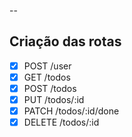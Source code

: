 --

## Criação das rotas

- [x] POST /user
- [x] GET /todos
- [x] POST /todos
- [x] PUT /todos/:id
- [x] PATCH /todos/:id/done
- [x] DELETE /todos/:id

